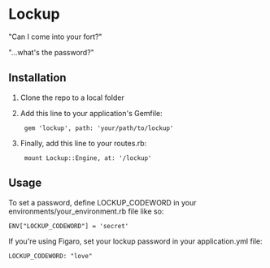 # Lockup

"Can I come into your fort?"

"...what's the password?"

## Installation

1. Clone the repo to a local folder
2. Add this line to your application's Gemfile:

        gem 'lockup', path: 'your/path/to/lockup'

3. Finally, add this line to your routes.rb:

        mount Lockup::Engine, at: '/lockup'

## Usage

To set a password, define LOCKUP_CODEWORD in your environments/your_environment.rb file like so:

    ENV["LOCKUP_CODEWORD"] = 'secret'

If you're using Figaro, set your lockup password in your application.yml file:

    LOCKUP_CODEWORD: "love"
